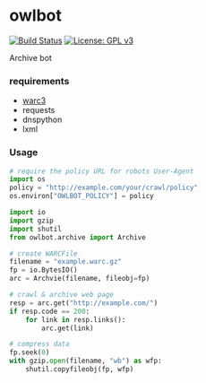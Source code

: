 owlbot
======

[![Build Status](https://travis-ci.org/info-labs/owlbot.svg?branch=master)](https://travis-ci.org/info-labs/owlbot)
[![License: GPL v3](https://img.shields.io/badge/License-GPL%20v3-blue.svg)](http://www.gnu.org/licenses/gpl-3.0)

Archive bot

### requirements

* [warc3]
* requests
* dnspython
* lxml

[warc3]: https://github.com/erroneousboat/warc3

### Usage

```python
# require the policy URL for robots User-Agent
import os
policy = "http://example.com/your/crawl/policy"
os.environ["OWLBOT_POLICY"] = policy

import io
import gzip
import shutil
from owlbot.archive import Archive

# create WARCFile
filename = "example.warc.gz"
fp = io.BytesIO()
arc = Archvie(filename, fileobj=fp)

# crawl & archive web page
resp = arc.get("http://example.com/")
if resp.code == 200:
    for link in resp.links():
        arc.get(link)

# compress data
fp.seek(0)
with gzip.open(filename, "wb") as wfp:
    shutil.copyfileobj(fp, wfp)
```
